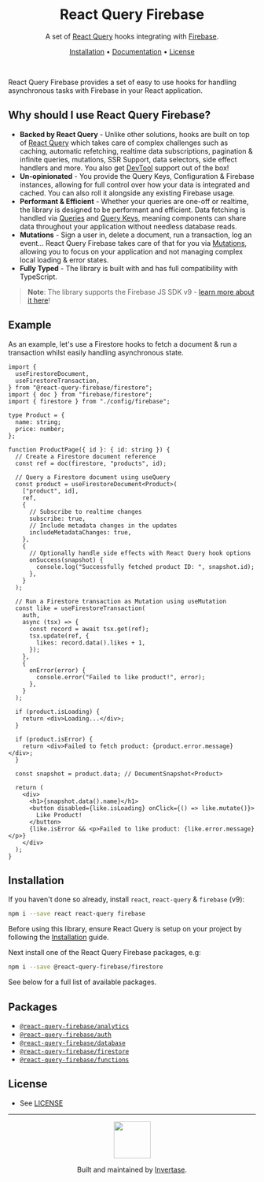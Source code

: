 <h1 align="center">React Query Firebase</h1>
<p align="center">
  <span>A set of <a href="https://react-query.tanstack.com">React Query</a> hooks integrating with <a href="https://firebase.google.com/">Firebase</a>.</span>
</p>
<p align="center">
  <span><a href="#installation">Installation</a> &bull;
  <a href="https://react-query-firebase.invertase.dev/"> Documentation</a> &bull;
  <a href="/LICENSE.md">License</a></span>
</p>
<br />

React Query Firebase provides a set of easy to use hooks for handling asynchronous tasks with Firebase in your React application.

## Why should I use React Query Firebase?

- **Backed by React Query** - Unlike other solutions, hooks are built on top of [React Query](https://react-query.tanstack.com) which takes care of complex challenges
  such as caching, automatic refetching, realtime data subscriptions, pagination & infinite queries, mutations, SSR Support, data selectors, side effect handlers and more. You also get [DevTool](https://react-query.tanstack.com/devtools)
  support out of the box!
- **Un-opinionated** - You provide the Query Keys, Configuration & Firebase instances, allowing for full control over how your data is integrated and cached. You can also roll it alongside any existing Firebase usage.
- **Performant & Efficient** - Whether your queries are one-off or realtime, the library is designed to be performant and efficient. Data fetching is handled via [Queries](https://react-query.tanstack.com/guides/queries) and
  [Query Keys](https://react-query.tanstack.com/guides/query-keys), meaning components can share data throughout your application without needless database reads.
- **Mutations** - Sign a user in, delete a document, run a transaction, log an event... React Query Firebase takes care of that for you via [Mutations](https://react-query.tanstack.com/guides/mutations), allowing you to focus
  on your application and not managing complex local loading & error states.
- **Fully Typed** - The library is built with and has full compatibility with TypeScript.

> **Note**: The library supports the Firebase JS SDK v9 - [learn more about it here](https://firebase.googleblog.com/2021/08/the-new-firebase-js-sdk-now-ga.html)!

## Example

As an example, let's use a Firestore hooks to fetch a document & run a transaction whilst easily handling asynchronous state.

```tsx
import {
  useFirestoreDocument,
  useFirestoreTransaction,
} from "@react-query-firebase/firestore";
import { doc } from "firebase/firestore";
import { firestore } from "./config/firebase";

type Product = {
  name: string;
  price: number;
};

function ProductPage({ id }: { id: string }) {
  // Create a Firestore document reference
  const ref = doc(firestore, "products", id);

  // Query a Firestore document using useQuery
  const product = useFirestoreDocument<Product>(
    ["product", id],
    ref,
    {
      // Subscribe to realtime changes
      subscribe: true,
      // Include metadata changes in the updates
      includeMetadataChanges: true,
    },
    {
      // Optionally handle side effects with React Query hook options
      onSuccess(snapshot) {
        console.log("Successfully fetched product ID: ", snapshot.id);
      },
    }
  );

  // Run a Firestore transaction as Mutation using useMutation
  const like = useFirestoreTransaction(
    auth,
    async (tsx) => {
      const record = await tsx.get(ref);
      tsx.update(ref, {
        likes: record.data().likes + 1,
      });
    },
    {
      onError(error) {
        console.error("Failed to like product!", error);
      },
    }
  );

  if (product.isLoading) {
    return <div>Loading...</div>;
  }

  if (product.isError) {
    return <div>Failed to fetch product: {product.error.message}</div>;
  }

  const snapshot = product.data; // DocumentSnapshot<Product>

  return (
    <div>
      <h1>{snapshot.data().name}</h1>
      <button disabled={like.isLoading} onClick={() => like.mutate()}>
        Like Product!
      </button>
      {like.isError && <p>Failed to like product: {like.error.message}</p>}
    </div>
  );
}
```

## Installation

If you haven't done so already, install `react`, `react-query` & `firebase` (v9):

```bash
npm i --save react react-query firebase
```

Before using this library, ensure React Query is setup on your project by following the [Installation](https://react-query.tanstack.com/quick-start) guide.

Next install one of the React Query Firebase packages, e.g:

```bash
npm i --save @react-query-firebase/firestore
```

See below for a full list of available packages.

## Packages

- [`@react-query-firebase/analytics`](https://react-query-firebase.invertase.dev/analytics)
- [`@react-query-firebase/auth`](https://react-query-firebase.invertase.dev/auth)
- [`@react-query-firebase/database`](https://react-query-firebase.invertase.dev/database)
- [`@react-query-firebase/firestore`](https://react-query-firebase.invertase.dev/firestore)
- [`@react-query-firebase/functions`](https://react-query-firebase.invertase.dev/functions)

## License

- See [LICENSE](/LICENSE)

---

<p align="center">
  <a href="https://invertase.io/?utm_source=readme&utm_medium=footer&utm_campaign=docs.page">
    <img width="75px" src="https://static.invertase.io/assets/invertase/invertase-rounded-avatar.png">
  </a>
  <p align="center">
    Built and maintained by <a href="https://invertase.io/?utm_source=readme&utm_medium=footer&utm_campaign=docs.page">Invertase</a>.
  </p>
</p>
